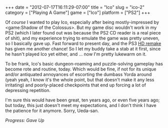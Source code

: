 +++
date = "2012-07-17T16:11:29-07:00"
title = "Ico"
slug = "ico-2"
category = ["Playing A Game"]
game = ["Ico"]
platform = ["PS2"]
+++

Of <i>course</i> I wanted to play Ico, especially after being mostly-impressed by <game:Shadow of the Colossus>.  But my game disc wouldn't work in my PS2 (which I later found out was because the PS2 CD reader is a real piece of shit), and my experience trying to emulate the game was pretty uneven, so I basically gave up.  Fast forward to present day, and the PS3 <a href="http://en.wikipedia.org/wiki/The_Ico_%26_Shadow_of_the_Colossus_Collection">HD remake</a> has given me another chance!  So I let my buddy take a stab at it first, since he hasn't played Ico yet either, and ... now I'm pretty lukewarm on it.

To be frank, Ico's basic dungeon-roaming and puzzle-solving gameplay has become rote and routine, today.  Which would be fine, if not for its unique and/or antiquated annoyances of escorting the dumbass Yorda around (yeah yeah, I know it's the whole point, but that doesn't make it any less irritating) and poorly-placed checkpoints that end up forcing a lot of depressing repetition.

I'm sure this would have been great, ten years ago, or even five years ago; but today, this just doesn't meet my expectations, and I don't think I have the patience for it anymore.  Sorry, Ueda-san.

<i>Progress: Gave Up</i>